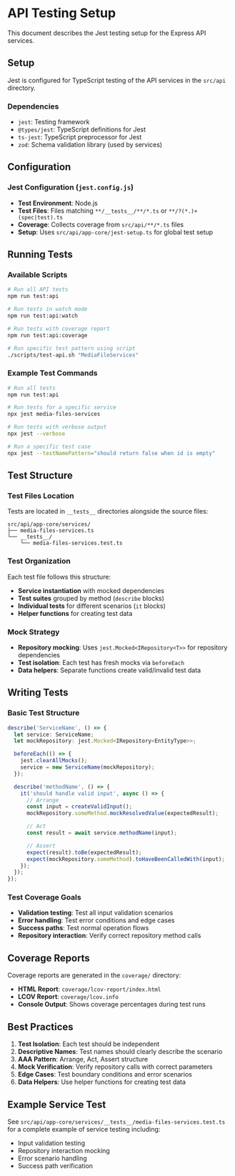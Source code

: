 # API Testing Setup

This document describes the Jest testing setup for the Express API services.

## Setup

Jest is configured for TypeScript testing of the API services in the `src/api` directory.

### Dependencies
- `jest`: Testing framework
- `@types/jest`: TypeScript definitions for Jest
- `ts-jest`: TypeScript preprocessor for Jest
- `zod`: Schema validation library (used by services)

## Configuration

### Jest Configuration (`jest.config.js`)
- **Test Environment**: Node.js
- **Test Files**: Files matching `**/__tests__/**/*.ts` or `**/?(*.)+(spec|test).ts`
- **Coverage**: Collects coverage from `src/api/**/*.ts` files
- **Setup**: Uses `src/api/app-core/jest-setup.ts` for global test setup

## Running Tests

### Available Scripts
```bash
# Run all API tests
npm run test:api

# Run tests in watch mode
npm run test:api:watch

# Run tests with coverage report
npm run test:api:coverage

# Run specific test pattern using script
./scripts/test-api.sh "MediaFileServices"
```

### Example Test Commands
```bash
# Run all tests
npm run test:api

# Run tests for a specific service
npx jest media-files-services

# Run tests with verbose output
npx jest --verbose

# Run a specific test case
npx jest --testNamePattern="should return false when id is empty"
```

## Test Structure

### Test Files Location
Tests are located in `__tests__` directories alongside the source files:
```
src/api/app-core/services/
├── media-files-services.ts
└── __tests__/
    └── media-files-services.test.ts
```

### Test Organization
Each test file follows this structure:
- **Service instantiation** with mocked dependencies
- **Test suites** grouped by method (`describe` blocks)
- **Individual tests** for different scenarios (`it` blocks)
- **Helper functions** for creating test data

### Mock Strategy
- **Repository mocking**: Uses `jest.Mocked<IRepository<T>>` for repository dependencies
- **Test isolation**: Each test has fresh mocks via `beforeEach`
- **Data helpers**: Separate functions create valid/invalid test data

## Writing Tests

### Basic Test Structure
```typescript
describe('ServiceName', () => {
  let service: ServiceName;
  let mockRepository: jest.Mocked<IRepository<EntityType>>;

  beforeEach(() => {
    jest.clearAllMocks();
    service = new ServiceName(mockRepository);
  });

  describe('methodName', () => {
    it('should handle valid input', async () => {
      // Arrange
      const input = createValidInput();
      mockRepository.someMethod.mockResolvedValue(expectedResult);

      // Act
      const result = await service.methodName(input);

      // Assert
      expect(result).toBe(expectedResult);
      expect(mockRepository.someMethod).toHaveBeenCalledWith(input);
    });
  });
});
```

### Test Coverage Goals
- **Validation testing**: Test all input validation scenarios
- **Error handling**: Test error conditions and edge cases
- **Success paths**: Test normal operation flows
- **Repository interaction**: Verify correct repository method calls

## Coverage Reports

Coverage reports are generated in the `coverage/` directory:
- **HTML Report**: `coverage/lcov-report/index.html`
- **LCOV Report**: `coverage/lcov.info`
- **Console Output**: Shows coverage percentages during test runs

## Best Practices

1. **Test Isolation**: Each test should be independent
2. **Descriptive Names**: Test names should clearly describe the scenario
3. **AAA Pattern**: Arrange, Act, Assert structure
4. **Mock Verification**: Verify repository calls with correct parameters
5. **Edge Cases**: Test boundary conditions and error scenarios
6. **Data Helpers**: Use helper functions for creating test data

## Example Service Test

See `src/api/app-core/services/__tests__/media-files-services.test.ts` for a complete example of service testing including:
- Input validation testing
- Repository interaction mocking
- Error scenario handling
- Success path verification
